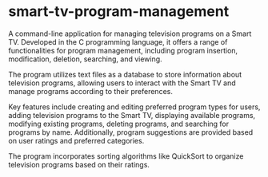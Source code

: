 # smart-tv-program-management
A command-line application for managing television programs on a Smart TV. Developed in the C programming language, it offers a range of functionalities for program management, including program insertion, modification, deletion, searching, and viewing.

The program utilizes text files as a database to store information about television programs, allowing users to interact with the Smart TV and manage programs according to their preferences.

Key features include creating and editing preferred program types for users, adding television programs to the Smart TV, displaying available programs, modifying existing programs, deleting programs, and searching for programs by name. Additionally, program suggestions are provided based on user ratings and preferred categories.

The program incorporates sorting algorithms like QuickSort to organize television programs based on their ratings.
